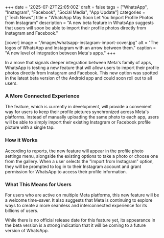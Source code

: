 +++
date = '2025-07-27T22:05:00Z'
draft = false
tags = ["WhatsApp", "Instagram", "Facebook", "Social Media", "App Update"]
categories = ["Tech News"]
title = "WhatsApp May Soon Let You Import Profile Photos from Instagram"
description = "A new beta feature in WhatsApp suggests that users will soon be able to import their profile photos directly from Instagram and Facebook."

[cover]
  image = "/images/whatsapp-instagram-import-cover.jpg"
  alt = "The logos of WhatsApp and Instagram with an arrow between them."
  caption = "A new level of integration between Meta's apps."
+++



In a move that signals deeper integration between Meta's family of apps, WhatsApp is testing a new feature that will allow users to import their profile photos directly from Instagram and Facebook. This new option was spotted in the latest beta version of the Android app and could soon roll out to all users.

### A More Connected Experience

The feature, which is currently in development, will provide a convenient way for users to keep their profile pictures synchronized across Meta's platforms. Instead of manually uploading the same photo to each app, users will be able to simply import their existing Instagram or Facebook profile picture with a single tap.

### How it Works

According to reports, the new feature will appear in the profile photo settings menu, alongside the existing options to take a photo or choose one from the gallery. When a user selects the "Import from Instagram" option, they will be prompted to log in to their Instagram account and grant permission for WhatsApp to access their profile information.

### What This Means for Users

For users who are active on multiple Meta platforms, this new feature will be a welcome time-saver. It also suggests that Meta is continuing to explore ways to create a more seamless and interconnected experience for its billions of users.

While there is no official release date for this feature yet, its appearance in the beta version is a strong indication that it will be coming to a future version of WhatsApp.
